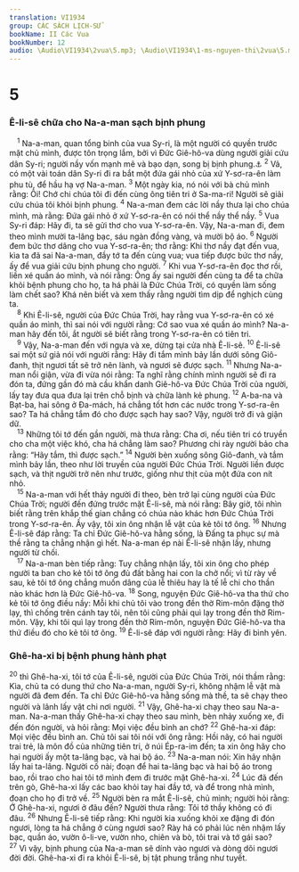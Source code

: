 ```yaml
---
translation: VI1934
group: CÁC SÁCH LỊCH-SỬ
bookName: II Các Vua 
bookNumber: 12
audio: \Audio\VI1934\2vua\5.mp3; \Audio\VI1934\1-ms-nguyen-thi\2vua\5.mp3
---
```


<div class="title"><h1>5</h1><h3>Ê-li-sê chữa cho Na-a-man sạch bịnh phung</h3></div>
<span class="verse 2vua_5_1"> <sup>1</sup> Na-a-man, quan tổng binh của vua Sy-ri, là một người có quyền trước mặt chủ mình, được tôn trọng lắm, bởi vì Đức Giê-hô-va dùng người giải cứu dân Sy-ri; người nầy vốn mạnh mẽ và bạo dạn, song bị bịnh phung.<a data-toggle="tooltip" data-placement="bottom" title="Lu 4:27">⚓</a></span>
<span class="verse 2vua_5_2"><sup>2</sup> Vả, có một vài toán dân Sy-ri đi ra bắt một đứa gái nhỏ của xứ Y-sơ-ra-ên làm phu tù, để hầu hạ vợ Na-a-man. </span>
<span class="verse 2vua_5_3"><sup>3</sup> Một ngày kia, nó nói với bà chủ mình rằng: Ôi! Chớ chi chúa tôi đi đến cùng ông tiên tri ở Sa-ma-ri! Người sẽ giải cứu chúa tôi khỏi bịnh phung. </span>
<span class="verse 2vua_5_4"><sup>4</sup> Na-a-man đem các lời nầy thưa lại cho chúa mình, mà rằng: Đứa gái nhỏ ở xứ Y-sơ-ra-ên có nói thể nầy thể nầy. </span>
<span class="verse 2vua_5_5"><sup>5</sup> Vua Sy-ri đáp: Hãy đi, ta sẽ gửi thơ cho vua Y-sơ-ra-ên. Vậy, Na-a-man đi, đem theo mình mười ta-lâng bạc, sáu ngàn đồng vàng, và mười bộ áo. </span>
<span class="verse 2vua_5_6"><sup>6</sup> Người đem bức thơ dâng cho vua Y-sơ-ra-ên; thơ rằng: Khi thơ nầy đạt đến vua, kìa ta đã sai Na-a-man, đầy tớ ta đến cùng vua; vua tiếp được bức thơ nầy, ấy để vua giải cứu bịnh phung cho người. </span>
<span class="verse 2vua_5_7"><sup>7</sup> Khi vua Y-sơ-ra-ên đọc thơ rồi, liền xé quần áo mình, và nói rằng: Ông ấy sai người đến cùng ta để ta chữa khỏi bệnh phung cho họ, ta há phải là Đức Chúa Trời, có quyền làm sống làm chết sao? Khá nên biết và xem thấy rằng người tìm dịp để nghịch cùng ta. <br/></span>
<span class="verse 2vua_5_8"> <sup>8</sup> Khi Ê-li-sê, người của Đức Chúa Trời, hay rằng vua Y-sơ-ra-ên có xé quần áo mình, thì sai nói với người rằng: Cớ sao vua xé quần áo mình? Na-a-man hãy đến tôi, ắt người sẽ biết rằng trong Y-sơ-ra-ên có tiên tri. <br/></span>
<span class="verse 2vua_5_9"> <sup>9</sup> Vậy, Na-a-man đến với ngựa và xe, dừng tại cửa nhà Ê-li-sê. </span>
<span class="verse 2vua_5_10"><sup>10</sup> Ê-li-sê sai một sứ giả nói với người rằng: Hãy đi tắm mình bảy lần dưới sông Giô-đanh, thịt ngươi tất sẽ trở nên lành, và ngươi sẽ được sạch. </span>
<span class="verse 2vua_5_11"><sup>11</sup> Nhưng Na-a-man nổi giận, vừa đi vừa nói rằng: Ta nghĩ rằng chính mình người sẽ đi ra đón ta, đứng gần đó mà cầu khẩn danh Giê-hô-va Đức Chúa Trời của người, lấy tay đưa qua đưa lại trên chỗ bịnh và chữa lành kẻ phung. </span>
<span class="verse 2vua_5_12"><sup>12</sup> A-ba-na và Bạt-ba, hai sông ở Đa-mách, há chẳng tốt hơn các nước trong Y-sơ-ra-ên sao? Ta há chẳng tắm đó cho được sạch hay sao? Vậy, người trở đi và giận dữ. <br/></span>
<span class="verse 2vua_5_13"> <sup>13</sup> Những tôi tớ đến gần người, mà thưa rằng: Cha ơi, nếu tiên tri có truyền cho cha một việc khó, cha há chẳng làm sao? Phương chi rày người bảo cha rằng: “Hãy tắm, thì được sạch.” </span>
<span class="verse 2vua_5_14"><sup>14</sup> Người bèn xuống sông Giô-đanh, và tắm mình bảy lần, theo như lời truyền của người Đức Chúa Trời. Người liền được sạch, và thịt người trở nên như trước, giống như thịt của một đứa con nít nhỏ. <br/></span>
<span class="verse 2vua_5_15"> <sup>15</sup> Na-a-man với hết thảy người đi theo, bèn trở lại cùng người của Đức Chúa Trời; người đến đứng trước mặt Ê-li-sê, mà nói rằng: Bây giờ, tôi nhìn biết rằng trên khắp thế gian chẳng có chúa nào khác hơn Đức Chúa Trời trong Y-sơ-ra-ên. Ấy vậy, tôi xin ông nhận lễ vật của kẻ tôi tớ ông. </span>
<span class="verse 2vua_5_16"><sup>16</sup> Nhưng Ê-li-sê đáp rằng: Ta chỉ Đức Giê-hô-va hằng sống, là Đấng ta phục sự mà thề rằng ta chẳng nhận gì hết. Na-a-man ép nài Ê-li-sê nhận lấy, nhưng người từ chối. <br/></span>
<span class="verse 2vua_5_17"> <sup>17</sup> Na-a-man bèn tiếp rằng: Tuy chẳng nhận lấy, tôi xin ông cho phép người ta ban cho kẻ tôi tớ ông đủ đất bằng hai con la chở nổi; vì từ rày về sau, kẻ tôi tớ ông chẳng muốn dâng của lễ thiêu hay là tế lễ chi cho thần nào khác hơn là Đức Giê-hô-va. </span>
<span class="verse 2vua_5_18"><sup>18</sup> Song, nguyện Đức Giê-hô-va tha thứ cho kẻ tôi tớ ông điều nầy: Mỗi khi chủ tôi vào trong đền thờ Rim-môn đặng thờ lạy, thì chống trên cánh tay tôi, nên tôi cũng phải quì lạy trong đền thờ Rim-môn. Vậy, khi tôi quì lạy trong đền thờ Rim-môn, nguyện Đức Giê-hô-va tha thứ điều đó cho kẻ tôi tớ ông. </span>
<span class="verse 2vua_5_19"><sup>19</sup> Ê-li-sê đáp với người rằng: Hãy đi bình yên. <br/></span>
<div class="title"><h3>Ghê-ha-xi bị bệnh phung hành phạt</h3></div>
<span class="verse 2vua_5_20"><sup>20</sup> thì Ghê-ha-xi, tôi tớ của Ê-li-sê, người của Đức Chúa Trời, nói thầm rằng: Kìa, chủ ta có dung thứ cho Na-a-man, người Sy-ri, không nhậm lễ vật mà người đã đem đến. Ta chỉ Đức Giê-hô-va hằng sống mà thề, ta sẽ chạy theo người và lãnh lấy vật chi nơi người. </span>
<span class="verse 2vua_5_21"><sup>21</sup> Vậy, Ghê-ha-xi chạy theo sau Na-a-man. Na-a-man thấy Ghê-ha-xi chạy theo sau mình, bèn nhảy xuống xe, đi đến đón người, và hỏi rằng: Mọi việc đều bình an chớ? </span>
<span class="verse 2vua_5_22"><sup>22</sup> Ghê-ha-xi đáp: Mọi việc đều bình an. Chủ tôi sai tôi nói với ông rằng: Hồi nãy, có hai người trai trẻ, là môn đồ của những tiên tri, ở núi Ép-ra-im đến; ta xin ông hãy cho hai người ấy một ta-lâng bạc, và hai bộ áo. </span>
<span class="verse 2vua_5_23"><sup>23</sup> Na-a-man nói: Xin hãy nhận lấy hai ta-lâng. Người cố nài; đoạn để hai ta-lâng bạc và hai bộ áo trong bao, rồi trao cho hai tôi tớ mình đem đi trước mặt Ghê-ha-xi. </span>
<span class="verse 2vua_5_24"><sup>24</sup> Lúc đã đến trên gò, Ghê-ha-xi lấy các bao khỏi tay hai đầy tớ, và để trong nhà mình, đoạn cho họ đi trở về. </span>
<span class="verse 2vua_5_25"><sup>25</sup> Người bèn ra mắt Ê-li-sê, chủ mình; người hỏi rằng: Ớ Ghê-ha-xi, ngươi ở đâu đến? Người thưa rằng: Tôi tớ thầy không có đi đâu. </span>
<span class="verse 2vua_5_26"><sup>26</sup> Nhưng Ê-li-sê tiếp rằng: Khi người kia xuống khỏi xe đặng đi đón ngươi, lòng ta há chẳng ở cùng ngươi sao? Rày há có phải lúc nên nhậm lấy bạc, quần áo, vườn ô-li-ve, vườn nho, chiên và bò, tôi trai và tớ gái sao? </span>
<span class="verse 2vua_5_27"><sup>27</sup> Vì vậy, bịnh phung của Na-a-man sẽ dính vào ngươi và dòng dõi ngươi đời đời. Ghê-ha-xi đi ra khỏi Ê-li-sê, bị tật phung trắng như tuyết. <br/></span>
